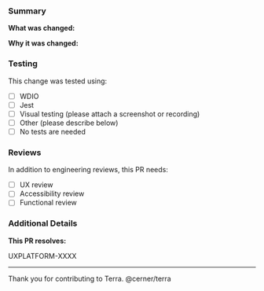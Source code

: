 <!-- 
PLEASE COMPLETE THESE STEPS BEFORE PUBLISHING THE PULL REQUEST:

*Before publishing*
1. Update the title as: [component] changes to component (ex. [terra-button] Added terra-button accessibility guide).
2. Fill out the fields below.
3. Assign yourself to the PR.
4. Add the appropriate package name labels.
5. Add your name to the CONTRIBUTORS.md file. Adding your name to the CONTRIBUTORS.md file signifies agreement to all rights and reservations provided by the License.
-->

### Summary
<!--- Summarize and explain the reasoning behind these code changes. What are the changes, and why are they necessary? -->

**What was changed:**


**Why it was changed:**



### Testing
<!-- Demonstrate that these changes are stable. How have these changes been verified? -->

This change was tested using:

- [ ] WDIO
- [ ] Jest
- [ ] Visual testing (please attach a screenshot or recording)
- [ ] Other (please describe below)
- [ ] No tests are needed

### Reviews

In addition to engineering reviews, this PR needs:

- [ ] UX review
- [ ] Accessibility review
- [ ] Functional review

### Additional Details
<!-- List anything else that is relevant to this issue. Additional information will help us better understand your changes and speed up the review process. -->

**This PR resolves:**

UXPLATFORM-XXXX <!-- Jira Number or issue Number. Please do not link to Jira. -->

---

Thank you for contributing to Terra.
@cerner/terra
